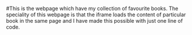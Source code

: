 #This is the webpage which have my collection of favourite books. The speciality of this webpage is that the iframe loads the content of particular book in the same page and I have made this possible with just one line of code.
